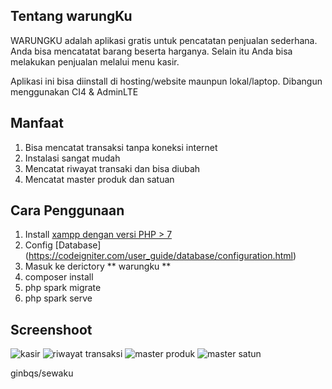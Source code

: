 ## Tentang warungKu

WARUNGKU adalah aplikasi gratis untuk pencatatan penjualan sederhana. Anda bisa mencatatat barang beserta harganya. Selain itu Anda bisa melakukan penjualan melalui menu kasir.

Aplikasi ini bisa diinstall di hosting/website maunpun lokal/laptop. Dibangun menggunakan CI4 & AdminLTE

## Manfaat
1. Bisa mencatat transaksi tanpa koneksi internet
2. Instalasi sangat mudah
3. Mencatat riwayat transaki dan bisa diubah
4. Mencatat master produk dan satuan

## Cara Penggunaan
1. Install [xampp dengan versi PHP > 7](https://www.apachefriends.org/download.html)
2. Config [Database] (https://codeigniter.com/user_guide/database/configuration.html)
3. Masuk ke derictory ** warungku **
4. composer install
5. php spark migrate
6. php spark serve

## Screenshoot
![kasir](https://github.com/ginbqs/warungku/blob/main/ss%20kasir.png)
![riwayat transaksi](https://github.com/ginbqs/warungku/blob/main/ss%20riwayat%20transaksi.png)
![master produk](https://github.com/ginbqs/warungku/blob/main/ss%20master%20produk.png)
![master satun](https://github.com/ginbqs/warungku/blob/main/ss%20master%20satuan.png)

ginbqs/sewaku
